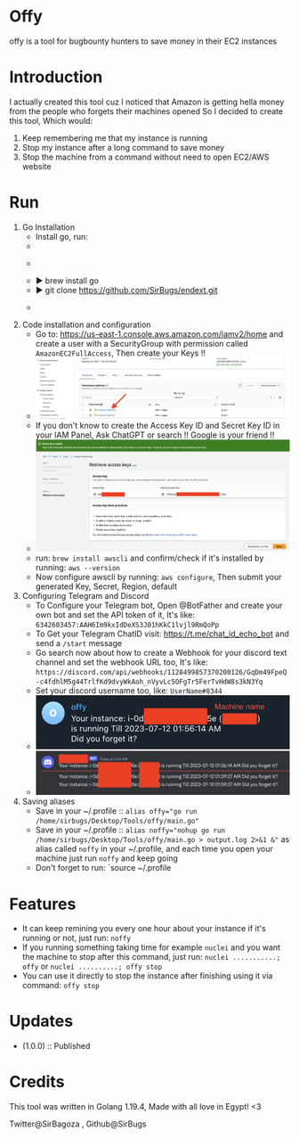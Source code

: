 # Offy
offy is a tool for bugbounty hunters to save money in their EC2 instances

# Introduction
I actually created this tool cuz I noticed that Amazon is getting hella money from the people who forgets their machines opened
So I decided to create this tool, Which would:
1. Keep remembering me that my instance is running
2. Stop my instance after a long command to save money
3. Stop the machine from a command without need to open EC2/AWS website

# Run
1. Go Installation
   - Install go, run:
   - 
   - ```
   - ▶ brew install go
   - ▶ git clone https://github.com/SirBugs/endext.git
   - ```
1. Code installation and configuration
    - Go to: https://us-east-1.console.aws.amazon.com/iamv2/home and create a user with a SecurityGroup with permission called `AmazonEC2FullAccess`, Then create your Keys !!
    - ![Alt text](https://raw.githubusercontent.com/SirBugs/Offy/main/imgs/Screen%20Shot%202023-07-12%20at%205.13.19%20AM.png)
    - If you don't know to create the Access Key ID and Secret Key ID in your IAM Panel, Ask ChatGPT or search !! Google is your friend !!
    - ![Alt text](https://raw.githubusercontent.com/SirBugs/Offy/main/imgs/Screen%20Shot%202023-07-12%20at%204.48.24%20AM.png)
    - run: `brew install awscli` and confirm/check if it's installed by running: `aws --version`
    - Now configure awscli by running: `aws configure`, Then submit your generated Key, Secret, Region, default
2. Configuring Telegram and Discord
    - To Configure your Telegram bot, Open @BotFather and create your own bot and set the API token of it, It's like: `6342603457:AAH6Im9kxIdDeXS3J01hKkC1lvjl9RmQoPp`
    - To Get your Telegram ChatID visit: https://t.me/chat_id_echo_bot and send a `/start` message
    - Go search now about how to create a Webhook for your discord text channel and set the webhook URL too, It's like: `https://discord.com/api/webhooks/1128499857370200126/GqDm49FpeQ-c4fdhlM5g44TrlfKd9dvyWkAoh_nVyvLc5OFgTr5FerTvHdW8s3kN3Yq`
    - Set your discord username too, like: `UserName#8344`
    - ![Alt text](https://raw.githubusercontent.com/SirBugs/Offy/main/imgs/Screen%20Shot%202023-07-12%20at%205.37.25%20AM.png)
    - ![Alt text](https://raw.githubusercontent.com/SirBugs/Offy/main/imgs/Screen%20Shot%202023-07-12%20at%205.38.10%20AM.png)
3. Saving aliases
    - Save in your ~/.profile :: `alias offy="go run /home/sirbugs/Desktop/Tools/offy/main.go"`
    - Save in your ~/.profile :: `alias noffy="nohup go run /home/sirbugs/Desktop/Tools/offy/main.go > output.log 2>&1 &"` as alias called `noffy` in your  ~/.profile, and each time you open your machine just run `noffy` and keep going
    - Don't forget to run: `source ~/.profile

# Features
- It can keep remining you every one hour about your instance if it's running or not, just run: `noffy`
- If you running something taking time for example `nuclei` and you want the machine to stop after this command, just run: `nuclei ...........; offy` or `nuclei ..........; offy stop`
- You can use it directly to stop the instance after finishing using it via command: `offy stop`

# Updates
- (1.0.0) :: Published

# Credits
This tool was written in Golang 1.19.4, Made with all love in Egypt! <3

Twitter@SirBagoza , Github@SirBugs
